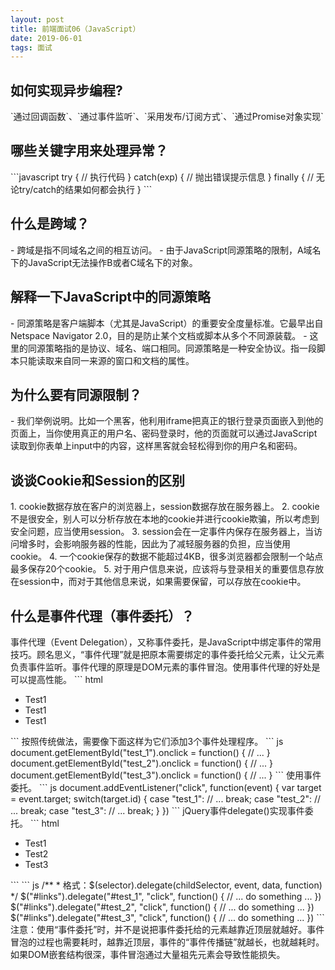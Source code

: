 ```yaml
---
layout: post
title: 前端面试06（JavaScript）
date: 2019-06-01
tags: 面试
---
```


<h2 class="title-cadetblue">如何实现异步编程?</h2>
`通过回调函数`、`通过事件监听`、`采用发布/订阅方式`、`通过Promise对象实现`

<h2 class="title-cadetblue">哪些关键字用来处理异常？</h2>
```javascript
try {
    // 执行代码
} catch(exp) {
    // 抛出错误提示信息
} finally {
    // 无论try/catch的结果如何都会执行
}
```

<h2 class="title-cadetblue">什么是跨域？</h2>
- 跨域是指不同域名之间的相互访问。
- 由于JavaScript同源策略的限制，A域名下的JavaScript无法操作B或者C域名下的对象。

<h2 class="title-cadetblue">解释一下JavaScript中的同源策略</h2>
- 同源策略是客户端脚本（尤其是JavaScript）的重要安全度量标准。它最早出自Netspace Navigator 2.0，目的是防止某个文档或脚本从多个不同源装载。
- 这里的同源策略指的是协议、域名、端口相同。同源策略是一种安全协议。指一段脚本只能读取来自同一来源的窗口和文档的属性。

<h2 class="title-cadetblue">为什么要有同源限制？</h2>
- 我们举例说明。比如一个黑客，他利用iframe把真正的银行登录页面嵌入到他的页面上，当你使用真正的用户名、密码登录时，他的页面就可以通过JavaScript读取到你表单上input中的内容，这样黑客就会轻松得到你的用户名和密码。

<h2 class="title-cadetblue">谈谈Cookie和Session的区别</h2>
1. cookie数据存放在客户的浏览器上，session数据存放在服务器上。
2. cookie不是很安全，别人可以分析存放在本地的cookie并进行cookie欺骗，所以考虑到安全问题，应当使用session。
3. session会在一定事件内保存在服务器上，当访问增多时，会影响服务器的性能，因此为了减轻服务器的负担，应当使用cookie。
4. 一个cookie保存的数据不能超过4KB，很多浏览器都会限制一个站点最多保存20个cookie。
5. 对于用户信息来说，应该将与登录相关的重要信息存放在session中，而对于其他信息来说，如果需要保留，可以存放在cookie中。

<h2 class="title-cadetblue">什么是事件代理（事件委托）？</h2>
事件代理（Event Delegation），又称事件委托，是JavaScript中绑定事件的常用技巧。顾名思义，“事件代理”就是把原本需要绑定的事件委托给父元素，让父元素负责事件监听。事件代理的原理是DOM元素的事件冒泡。使用事件代理的好处是可以提高性能。
``` html
<ul id="links">
    <li id="test_1">Test1</li>
    <li id="test_1">Test1</li>
    <li id="test_1">Test1</li>
</ul>
```
按照传统做法，需要像下面这样为它们添加3个事件处理程序。
``` js
document.getElementById("test_1").onclick = function() {
    // ...
}
document.getElementById("test_2").onclick = function() {
    // ...
}
document.getElementById("test_3").onclick = function() {
    // ...
}
```
使用事件委托。
``` js
document.addEventListener("click", function(event) {
    var target = event.target;
    switch(target.id) {
        case "test_1":
            // ...
            break;
        case "test_2":
            // ...
            break;
        case "test_3":
            // ...
            break;
    }
})
```
jQuery事件delegate()实现事件委托。
``` html
<ul id="links">
    <li id="test_1">Test1</li>
    <li id="test_2">Test2</li>
    <li id="test_3">Test3</li>
</ul>
```
``` js
/**
 * 格式：$(selector).delegate(childSelector, event, data, function)
 */
$("#links").delegate("#test_1", "click", function() {
    // ... do something ...
})
$("#links").delegate("#test_2", "click", function() {
    // ... do something ...
})
$("#links").delegate("#test_3", "click", function() {
    // ... do something ...
})
```
注意：使用“事件委托”时，并不是说把事件委托给的元素越靠近顶层就越好。事件冒泡的过程也需要耗时，越靠近顶层，事件的“事件传播链”就越长，也就越耗时。如果DOM嵌套结构很深，事件冒泡通过大量祖先元素会导致性能损失。